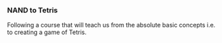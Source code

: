 ### NAND to Tetris

Following a course that will teach us from the absolute basic concepts i.e. to creating a game of Tetris.
